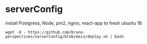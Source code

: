 # serverConfig
install Postgress, Node, pm2, ngnix, react-app to fresh ubuntu 18

```
wget -O - https://github.com/bruno-perspectives/serverConfig/blob/main/deploy.sh | bash
```